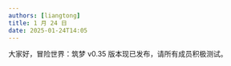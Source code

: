 ```yaml
---
authors: [liangtong]
title: 1 月 24 日
date: 2025-01-24T14:05
---
```


大家好，冒险世界：筑梦 v0.35 版本现已发布，请所有成员积极测试。
